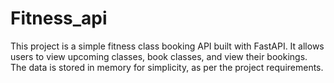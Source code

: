 # Fitness_api
This project is a simple fitness class booking API built with FastAPI. It allows users to view upcoming classes, book classes, and view their bookings. The data is stored in memory for simplicity, as per the project requirements.
